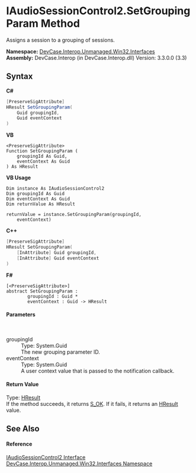 # IAudioSessionControl2.SetGroupingParam Method 
 

Assigns a session to a grouping of sessions.

**Namespace:**&nbsp;<a href="N_DevCase_Interop_Unmanaged_Win32_Interfaces">DevCase.Interop.Unmanaged.Win32.Interfaces</a><br />**Assembly:**&nbsp;DevCase.Interop (in DevCase.Interop.dll) Version: 3.3.0.0 (3.3)

## Syntax

**C#**<br />
``` C#
[PreserveSigAttribute]
HResult SetGroupingParam(
	Guid groupingId,
	Guid eventContext
)
```

**VB**<br />
``` VB
<PreserveSigAttribute>
Function SetGroupingParam ( 
	groupingId As Guid,
	eventContext As Guid
) As HResult
```

**VB Usage**<br />
``` VB Usage
Dim instance As IAudioSessionControl2
Dim groupingId As Guid
Dim eventContext As Guid
Dim returnValue As HResult

returnValue = instance.SetGroupingParam(groupingId, 
	eventContext)
```

**C++**<br />
``` C++
[PreserveSigAttribute]
HResult SetGroupingParam(
	[InAttribute] Guid groupingId, 
	[InAttribute] Guid eventContext
)
```

**F#**<br />
``` F#
[<PreserveSigAttribute>]
abstract SetGroupingParam : 
        groupingId : Guid * 
        eventContext : Guid -> HResult 

```


#### Parameters
&nbsp;<dl><dt>groupingId</dt><dd>Type: System.Guid<br />The new grouping parameter ID.</dd><dt>eventContext</dt><dd>Type: System.Guid<br />A user context value that is passed to the notification callback.</dd></dl>

#### Return Value
Type: <a href="T_DevCase_Interop_Unmanaged_Win32_Enums_HResult">HResult</a><br />If the method succeeds, it returns <a href="T_DevCase_Interop_Unmanaged_Win32_Enums_HResult">S_OK</a>. If it fails, it returns an <a href="T_DevCase_Interop_Unmanaged_Win32_Enums_HResult">HResult</a> value.

## See Also


#### Reference
<a href="T_DevCase_Interop_Unmanaged_Win32_Interfaces_IAudioSessionControl2">IAudioSessionControl2 Interface</a><br /><a href="N_DevCase_Interop_Unmanaged_Win32_Interfaces">DevCase.Interop.Unmanaged.Win32.Interfaces Namespace</a><br />